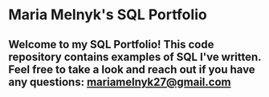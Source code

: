 # Maria Melnyk's SQL Portfolio 

## Welcome to my SQL Portfolio! This code repository contains examples of SQL I've written. Feel free to take a look and reach out if you have any questions: mariamelnyk27@gmail.com 
